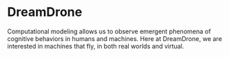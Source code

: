 # DreamDrone

Computational modeling allows us to observe emergent phenomena of cognitive behaviors in humans and machines. Here at DreamDrone, we are interested in machines that fly, in both real worlds and virtual.  
